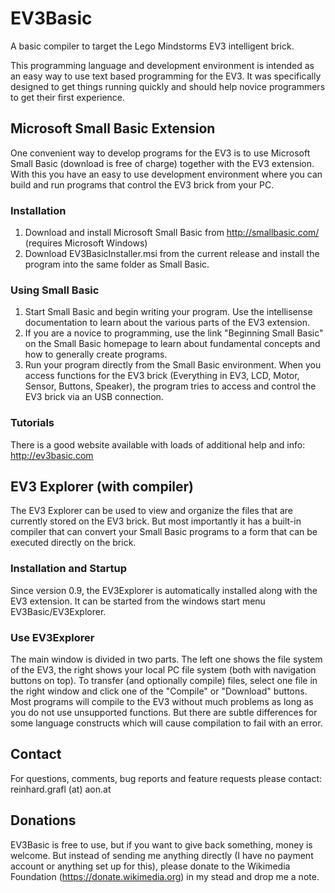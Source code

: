 # EV3Basic
A basic compiler to target the Lego Mindstorms EV3 intelligent brick.

This programming language and development environment is intended as an easy way to use text based programming for the EV3. It was specifically designed to get things running quickly and should help novice programmers to get their first experience.


## Microsoft Small Basic Extension

One convenient way to develop programs for the EV3 is to use Microsoft Small Basic (download is free of charge) together with the EV3 extension. With this you have an easy to use development environment where you can build and run programs that control the EV3 brick from your PC. 

### Installation

1. Download and install Microsoft Small Basic from http://smallbasic.com/ (requires Microsoft Windows)
2. Download EV3BasicInstaller.msi from the current release and install the program into the same folder as Small Basic.

### Using Small Basic

1. Start Small Basic and begin writing your program. Use the intellisense documentation to learn about the various parts of the EV3 extension.
2. If you are a novice to programming, use the link "Beginning Small Basic" on the Small Basic homepage to learn about fundamental concepts and how to generally create programs.
3. Run your program directly from the Small Basic environment. When you access functions for the EV3 brick (Everything in EV3, LCD, Motor, Sensor, Buttons, Speaker), the program tries to access and control the EV3 brick via an USB connection.

### Tutorials

There is a good website available with loads of additional help and info: http://ev3basic.com
 
## EV3 Explorer (with compiler)

The EV3 Explorer can be used to view and organize the files that are currently stored on the EV3 brick. But most importantly it has a built-in compiler that can convert your Small Basic programs to a form that can be executed directly on the brick.

### Installation and Startup

Since version 0.9, the EV3Explorer is automatically installed along with the EV3 extension. It can be started from the windows start menu EV3Basic/EV3Explorer.

### Use EV3Explorer

The main window is divided in two parts. The left one shows the file system of the EV3, the right shows your local PC file system (both with navigation buttons on top).
To transfer (and optionally compile) files, select one file in the right window and click one of the "Compile" or "Download" buttons.
Most programs will compile to the EV3 without much problems as long as you do not use unsupported functions. But there are subtle differences for some language constructs which will cause compilation to fail with an error.

## Contact

For questions, comments, bug reports and feature requests please contact: reinhard.grafl (at) aon.at

## Donations

EV3Basic is free to use, but if you want to give back something, money is welcome. 
But instead of sending me anything directly (I have no payment account or anything set up for this), 
please donate to the Wikimedia Foundation (https://donate.wikimedia.org) in my stead and drop me a note.

